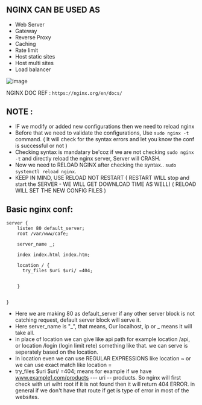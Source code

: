NGINX CAN BE USED AS
--
- Web Server
- Gateway
- Reverse Proxy
- Caching
- Rate limit
- Host static sites
- Host multi sites
- Load balancer

![image](https://github.com/pavankumar0077/nginx/assets/40380941/62fc9931-958e-49dd-b37e-898165bd3229)

NGINX DOC REF : ``` https://nginx.org/en/docs/ ```

NOTE :
--
- IF we modify or added new configurations then we need to reload nginx
- Before that we need to validate the configurations, Use ``` sudo nginx -t ``` command. ( It will check for the syntax errors and let you know the conf is successful or not )
- Checking syntax is mandatary be'coz if we are not checking ``` sudo nginx -t ``` and directly reload the nginx server, Server will CRASH.
- Now we need to RELOAD NGINX after checking the syntax.. ``` sudo systemctl reload nginx ```.
- KEEP IN MIND, USE RELOAD NOT RESTART ( RESTART WILL stop and start the SERVER - WE WILL GET DOWNLOAD TIME AS WELL) ( RELOAD WILL SET THE NEW CONFIG FILES ) 

Basic nginx conf:
--
```
server { 
    listen 80 default_server;
    root /var/www/cafe;

    server_name _;       

    index index.html index.htm;

    location / {
      try_files $uri $uri/ =404;
     

    }


}

```
- Here we are making 80 as default_server if any other server block is not catching request, default server block will serve it.
- Here server_name is "_", that means, Our localhost, ip or _ means it will take all.
- in place of location we can give like api path for example location /api, or location /login (login limit rete) something like that. we can serve is seperately based on the location.
- In location even we can use REGULAR EXPRESSIONS like location ~ or we can use exact match like location =
- try_files $uri $uri/ =404; means for example if we have www.example1.com/products --- uri -- products. So nginx will first check with uri wiht root if it is not found then it will return 404 ERROR. in general if we don't have that route if get is type of error in most of the websites.


